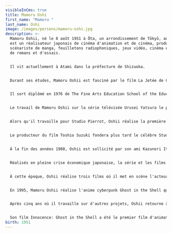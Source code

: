 ```yaml
---
visibleInCms: true
title: Mamoru Oshi
first_name: "Mamoru "
last_name: Oshi
image: /images/persons/mamoru-oshi.jpg
description: >-
  Mamoru Oshii, né le 8 août 1951 à Ōta, un arrondissement de Tōkyō, au Japon,
  est un réalisateur japonais de cinéma d'animation et de cinéma, producteur et
  scénariste de manga, feuilletons radiophoniques, jeux vidéo, cinéma et auteur
  de romans et d'essais.


  Il vit actuellement à Atami dans la préfecture de Shizuoka.


  Durant ses études, Mamoru Oshii est fasciné par le film La Jetée de Chris Marker ainsi que par les films de Andrzej Wajda, Jerzy Kawalerowicz, Andrzej Munk et Ingmar Bergman. Il est très marqué par l'un de ses professeurs, M. Aramaka, qui inspira un des personnages de Patlabor. Celui-ci avait une très grande culture cinématographique et un grand esprit critique mais était peu apprécié des autres étudiants.


  Il sort diplômé en 1976 de The Fine Arts Education School of the Education Department of Tokyo Liberal Arts University (Tokyo gakugei daigaku). Il entre l'année suivante à Tatsunoko Production et travaille comme réalisateur sur son premier film d'animation Ippatsu Kanta-kun. En 1980, il part au Studio Pierrot sous la supervision de son mentor Hisayuki Toriumi. Durant la production de Nils no fushigi na tabi et des séries télévisées Kagaku ninja-tai Gatchaman II, il rencontre ses futurs collaborateurs, le scénariste Kazunori Ito (en) et le dessinateur Yoshitaka Amano.


  Le travail de Mamoru Oshii sur la série télévisée Urusei Yatsura le place sous les projecteurs. Il réalise deux longs métrages à partir de la série, Urusei Yatsura: Only You en 1983 et Lamu : Un Rêve sans fin en 1984. Si le premier film est directement adapté de la série, le second s'en détache largement et est un des premiers exemples du style de Mamoru Oshii. Il s'était tant écarté de l'histoire originale que la créatrice du manga original Rumiko Takahashi avait difficilement accepté le scénario.


  Alors qu'il travaille pour Studio Pierrot, Oshii réalise la première série OVA Dallos, en 1983, pour le compte de Bandai. Il quitte le studio Pierrot en 1984 et travaille depuis toujours en indépendant. Il réalise alors L'Œuf de l'ange (Tenshi no tamago), un film aux thèmes bibliques avec des personnages dessinés par Yoshitaka Amano.


  Le producteur du film Toshio Suzuki fondera plus tard le célèbre Studio Ghibli. Après la sortie du film, Miyazaki et Takahata collaborent avec Oshii sur son film suivant Anchor. Le projet est rapidement annulé pour désaccord artistique dans le trio. Malgré leurs différences, Toshio Suzuki et le Studio Ghibli participeront vingt ans plus tard à la production d’Innocence : Ghost in the Shell 2. Les réalisateurs sont toutefois restés respectueux mais sceptiques vis-à-vis du travail des autres, Oshii critiquant le côté idéaliste des films de Miyazaki, celui-ci reprochant au premier de ne pas chercher assez le divertissement.


  À la fin des années 1980, Oshii est sollicité par son ami Kazunori Ito (en) pour rejoindre Headgear en tant que réalisateur. Headgear était un collectif de professionnels cherchant à promouvoir les travaux des membres et à nouer des contacts avec les producteurs. L'équipe comprenait les talents des scénaristes Kazunori Ito et Masami Yūki, du compositeur Kenji Kawai, du designer Yutaka Izubuchi (en), des réalisateurs d'anime Kazuchika Kise et Hiromasa Ogura et du concepteur de personnages Akemi Takada. Ils ont conçu ensemble Police Patlabor OVA en 1988, Twilight Q Épisode 2: Meikyu Bukken File 538 en 1987, The Patlabor: The Movie en 1989, et Patlabor 2: The Movie en 1993.


  Réalisés en pleine crise économique japonaise, la série et les films Patlabor montrent un futur proche où la crise sociale et les défis écologiques ont été résolus grâce à la technologie.


  À cette époque, Oshii réalise trois films où il met en scène l'acteur Shigeru Chiba. Il commence par The Red Spectacles, en 1987, qui est un film noir faisant explicitement référence à La Jetée de Chris Marker, bien avant L'Armée des douze singes de Terry Gilliam, et où il cite aussi bien de grands auteurs dont William Shakespeare et Alexandre Pouchkine que des chanteurs populaires comme Kenji Suzuki [Lequel ?] à la manière d'un Jean-Luc Godard pour lequel Oshii ne cache ni son admiration, ni son inspiration. Il poursuit en 1991 avec Stray Dogs: Kerberos Panzer Cops mêlant action, comédie et contemplation à la Patlabor The Movie 2. Il tourne enfin Talking Head en 1992, un film policier surréaliste largement expérimental.


  En 1995, Mamoru Oshii réalise l'anime cyberpunk Ghost in the Shell qui marque durablement l'animation et le rend célèbre au Japon, aux États-Unis et en Europe.


  Après cinq ans où il travaille sur d'autres projets, Oshii retourne à la réalisation avec son très attendu film nippo-polonais Avalon qui est montré au Festival de Cannes en 2001.


  Son film Innocence: Ghost in the Shell a été le premier film d'animation sélectionné pour concourir pour la Palme d'Or à Cannes.
birth: 1951
---
```

